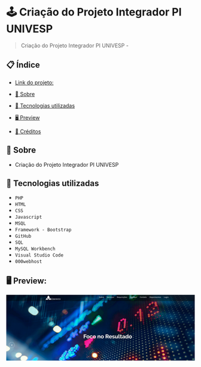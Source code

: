 # 🕹 Criação do Projeto Integrador PI UNIVESP
> Criação do Projeto Integrador PI UNIVESP - 


## 📋 Índice
- [Link do projeto:](https://finandolopes.github.io/GRUPO-PI-TURMA-007/)

- [📖 Sobre](#-Sobre)
- [🚀 Tecnologias utilizadas](#-Tecnologias-utilizadas)
- [🖥 Preview](#-Preview)
- [📌 Créditos](#-Créditos)

## 📖 Sobre
 - Criação do Projeto Integrador PI UNIVESP

## 🚀 Tecnologias utilizadas
- `PHP`
- `HTML`
- `CSS`
- `Javascript`
- `MSQL`
- `Framework - Bootstrap`
- `GitHub`
- `SQL`
- `MySQL Workbench`
- `Visual Studio Code`
- `000webhost`
## 🖥 Preview:


<p align="center">
  <img src="screenshot.png" title="screenshot" alt="screenshot do jogo">
</p>


   














